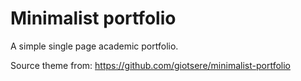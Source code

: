 # Minimalist portfolio
A simple single page academic portfolio.

Source theme from: https://github.com/giotsere/minimalist-portfolio

